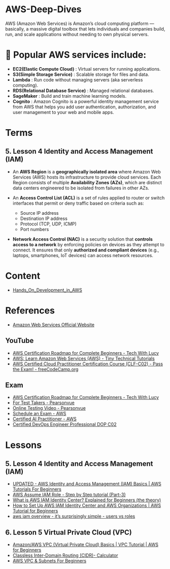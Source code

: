 # AWS-Deep-Dives
AWS (Amazon Web Services) is Amazon’s cloud computing platform — basically, a massive digital toolbox that lets individuals and companies build, run, and scale applications without needing to own physical servers.

# 🧰 Popular AWS services include:

* **EC2(Elastic Compute Cloud)** : Virtual servers for running applications.
* **S3(Simple Storage Service)** : Scalable storage for files and data.
* **Lambda** : Run code without managing servers (aka serverless computing).
* **RDS(Relational Database Service)** : Managed relational databases.
* **SageMaker** : Build and train machine learning models.
*  **Cognito** : Amazon Cognito is a powerful identity management service from AWS that helps you add user authentication, authorization, and user management to your web and mobile apps.

# Terms
## 5. Lesson 4 Identity and Access Management (IAM)

* An **AWS Region** is a **geographically isolated area** where Amazon Web Services (AWS) hosts its infrastructure to provide cloud services. Each Region consists of multiple **Availability Zones (AZs)**, which are distinct data centers engineered to be isolated from failures in other AZs.
  
* An **Access Control List (ACL)** is a set of rules applied to router or switch interfaces that permit or deny traffic based on criteria such as:
  -  Source IP address
  -  Destination IP address
  -  Protocol (TCP, UDP, ICMP)
  -  Port numbers

* **Network Access Control (NAC)** is a security solution that **controls access to a network** by enforcing policies on devices as they attempt to connect. It ensures that only **authorized and compliant devices** (e.g., laptops, smartphones, IoT devices) can access network resources.

# Content
* [Hands_On_Development_in_AWS](./Hands_On_Development_in_AWS/context.md)

# References
* [Amazon Web Services Official Website](https://www.youtube.com/@amazonwebservices)
  
## YouTube
* [AWS Certification Roadmap for Complete Beginners - Tech With Lucy](https://www.youtube.com/watch?v=fgbdtNNXR0U)
* [AWS: Learn Amazon Web Services (AWS) -  Tiny Technical Tutorials ](https://www.youtube.com/playlist?list=PLwyXYwu8kL0wg9R_VMeXy0JiK5_c70IrV)
* [AWS Certified Cloud Practitioner Certification Course (CLF-C02) - Pass the Exam! - freeCodeCamp.org](https://www.youtube.com/watch?v=NhDYbskXRgc)     

## Exam 
* [AWS Certification Roadmap for Complete Beginners - Tech With Lucy](https://www.youtube.com/watch?v=fgbdtNNXR0U)
* [For Test Takers - Pearsonvue](https://www.pearsonvue.com/us/en/test-takers/onvue-online-proctoring.html)
* [Online Testing Video - Pearsonvue](https://www.pearsonvue.com/us/en/onvue/online-testing-video.html)
* [Schedule an Exam - AWS](https://aws.amazon.com/certification/certification-prep/testing/)
* [Certified AI Practitioner - AWS](https://www.pass4sure.org/Amazon/AWS-Certified-AI-Practitioner.html)
* [Certified DevOps Engineer Professional DOP C02](https://www.pass4sure.org/Amazon/AWS-Certified-DevOps-Engineer-Professional-DOP-C02.html)
  
# Lessons
## 5. Lesson 4 Identity and Access Management (IAM)
* [UPDATED - AWS Identity and Access Management (IAM) Basics | AWS Tutorials For Beginners](https://www.youtube.com/watch?v=hAk-7ImN6iM)
* [AWS Assume IAM Role - Step by Step tutorial (Part-3)](https://www.youtube.com/watch?v=MkiWa31iV6U)
* [What is AWS IAM Identity Center? Explained for Beginners (the theory)](https://www.youtube.com/watch?v=gpquYmcpZpo&list=PLwyXYwu8kL0wg9R_VMeXy0JiK5_c70IrV&index=61)
* [How to Set Up AWS IAM Identity Center and AWS Organizations | AWS Tutorial for Beginners](https://www.youtube.com/watch?v=_KhrGFV_Npw&list=PLwyXYwu8kL0wg9R_VMeXy0JiK5_c70IrV&index=62)
* [aws iam overview - it’s surprisingly simple - users vs roles](https://www.youtube.com/watch?v=VclOgMtBXN4)
## 6. Lesson 5 Virtual Private Cloud (VPC)
* [Amazon/AWS VPC (Virtual Private Cloud) Basics | VPC Tutorial | AWS for Beginners](https://www.youtube.com/watch?v=7_NNlnH7sAg)
* [Classless Inter-Domain Routing (CIDR)- Calculator](https://cidr.xyz/)
* [AWS VPC & Subnets For Beginners](https://www.youtube.com/watch?v=TUTqYEZZUdc)
